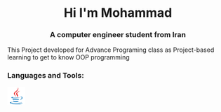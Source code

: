 <h1 align="center">Hi I'm Mohammad</h1>
<h3 align="center">A computer engineer student from Iran</h3>

<p align="left">This Project developed for Advance Programing class as Project-based learning to get to know OOP programming</p>
<p align="left"></p>
<p align="left">
</p>

<h3 align="left">Languages and Tools:</h3>
<p align="left"> <a href="https://www.java.com" target="_blank" rel="noreferrer"> <img src="https://raw.githubusercontent.com/devicons/devicon/master/icons/java/java-original.svg" alt="java" width="40" height="40"/> </a> </p>
